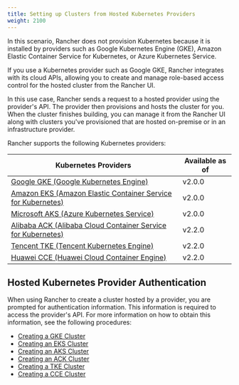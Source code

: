 ```yaml
---
title: Setting up Clusters from Hosted Kubernetes Providers
weight: 2100
---
```


In this scenario, Rancher does not provision Kubernetes because it is installed by providers such as Google Kubernetes Engine (GKE), Amazon Elastic Container Service for Kubernetes, or Azure Kubernetes Service.

If you use a Kubernetes provider such as Google GKE, Rancher integrates with its cloud APIs, allowing you to create and manage role-based access control for the hosted cluster from the Rancher UI.

In this use case, Rancher sends a request to a hosted provider using the provider's API. The provider then provisions and hosts the cluster for you. When the cluster finishes building, you can manage it from the Rancher UI along with clusters you've provisioned that are hosted on-premise or in an infrastructure provider.

Rancher supports the following Kubernetes providers:

Kubernetes Providers | Available as of  |
 --- | --- |
[Google GKE (Google Kubernetes Engine)](https://cloud.google.com/kubernetes-engine/) | v2.0.0 |
[Amazon EKS (Amazon Elastic Container Service for Kubernetes)](https://aws.amazon.com/eks/) | v2.0.0 |
[Microsoft AKS (Azure Kubernetes Service)](https://azure.microsoft.com/en-us/services/kubernetes-service/) | v2.0.0 |
[Alibaba ACK (Alibaba Cloud Container Service for Kubernetes)](https://www.alibabacloud.com/product/kubernetes) | v2.2.0 |
[Tencent TKE (Tencent Kubernetes Engine)](https://intl.cloud.tencent.com/product/tke) | v2.2.0 |
[Huawei CCE (Huawei Cloud Container Engine)](https://www.huaweicloud.com/en-us/product/cce.html) | v2.2.0 |

## Hosted Kubernetes Provider Authentication

When using Rancher to create a cluster hosted by a provider, you are prompted for authentication information. This information is required to access the provider's API. For more information on how to obtain this information, see the following procedures:

- [Creating a GKE Cluster]({{<baseurl>}}/rancher/v2.0.x-v2.4.x/en/cluster-provisioning/hosted-kubernetes-clusters/gke)
- [Creating an EKS Cluster]({{<baseurl>}}/rancher/v2.0.x-v2.4.x/en/cluster-provisioning/hosted-kubernetes-clusters/eks)
- [Creating an AKS Cluster]({{<baseurl>}}/rancher/v2.0.x-v2.4.x/en/cluster-provisioning/hosted-kubernetes-clusters/aks)
- [Creating an ACK Cluster]({{<baseurl>}}/rancher/v2.0.x-v2.4.x/en/cluster-provisioning/hosted-kubernetes-clusters/ack)
- [Creating a TKE Cluster]({{<baseurl>}}/rancher/v2.0.x-v2.4.x/en/cluster-provisioning/hosted-kubernetes-clusters/tke)
- [Creating a CCE Cluster]({{<baseurl>}}/rancher/v2.0.x-v2.4.x/en/cluster-provisioning/hosted-kubernetes-clusters/cce)
